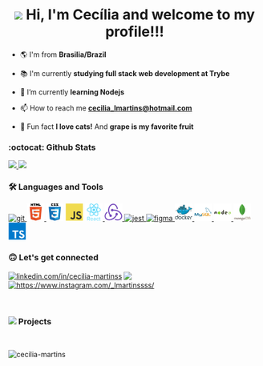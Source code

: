 <h1 align="center">
<img src="https://media.giphy.com/media/WUlplcMpOCEmTGBtBW/giphy.gif" width="40">
Hi, I'm Cecília and welcome to my profile!!!
</h1>


- 🌎 I'm from **Brasilia/Brazil**

- 📚 I'm currently **studying full stack web development at Trybe**

- 🌱 I’m currently **learning Nodejs**

- 📫 How to reach me **cecilia_lmartins@hotmail.com**

- 🍇 Fun fact **I love cats!** And **grape is my favorite fruit**

### :octocat: Github Stats
<div>
<a href="https://github.com/cecilia-martins">
  <img width="53%" src="https://github-readme-stats.vercel.app/api?username=cecilia-martins&show_icons=true&theme=swift&count_private=true&include_all_commits=true"/>
  <img width="44%" src="https://github-readme-stats.vercel.app/api/top-langs/?username=cecilia-martins&langs_count=8&layout=compact&theme=swift&count_private=true"/>
</a>
</div>

### :hammer_and_wrench: Languages and Tools

<p align="left">
<a href="https://git-scm.com/" target="_blank" rel="noreferrer"> <img src="https://www.vectorlogo.zone/logos/git-scm/git-scm-icon.svg" alt="git" width="35" height="35"/> </a>
<a href="https://www.w3.org/html/" target="_blank" rel="noreferrer"> <img src="https://raw.githubusercontent.com/devicons/devicon/master/icons/html5/html5-original-wordmark.svg" alt="html5" width="35" height="35"/> </a>
<a href="https://www.w3schools.com/css/" target="_blank" rel="noreferrer"> <img src="https://raw.githubusercontent.com/devicons/devicon/master/icons/css3/css3-original-wordmark.svg" alt="css3" width="35" height="35"/></a>
<a href="https://developer.mozilla.org/en-US/docs/Web/JavaScript" target="_blank" rel="noreferrer"> <img src="https://raw.githubusercontent.com/devicons/devicon/master/icons/javascript/javascript-original.svg" alt="javascript" width="35" height="35"/></a>
<a href="https://reactjs.org/" target="_blank" rel="noreferrer"> <img src="https://raw.githubusercontent.com/devicons/devicon/master/icons/react/react-original-wordmark.svg" alt="react" width="35" height="35"/> </a>
<a href="https://redux.js.org" target="_blank" rel="noreferrer"> <img src="https://raw.githubusercontent.com/devicons/devicon/master/icons/redux/redux-original.svg" alt="redux" width="35" height="35"/> </a>
<a href="https://jestjs.io" target="_blank" rel="noreferrer"> <img src="https://www.vectorlogo.zone/logos/jestjsio/jestjsio-icon.svg" alt="jest" width="35" height="35"/> </a>
<a href="https://www.figma.com/" target="_blank" rel="noreferrer"> <img src="https://www.vectorlogo.zone/logos/figma/figma-icon.svg" alt="figma" width="35" height="35"/> </a>
<a href="https://www.docker.com/" target="_blank" rel="noreferrer"> <img src="https://raw.githubusercontent.com/devicons/devicon/master/icons/docker/docker-original-wordmark.svg" alt="docker" width="35" height="35"/> </a>
<a href="https://www.mysql.com/" target="_blank" rel="noreferrer"> <img src="https://raw.githubusercontent.com/devicons/devicon/master/icons/mysql/mysql-original-wordmark.svg" alt="mysql" width="35" height="35"/> </a>
<a href="https://nodejs.org" target="_blank" rel="noreferrer"> <img src="https://raw.githubusercontent.com/devicons/devicon/master/icons/nodejs/nodejs-original-wordmark.svg" alt="nodejs" width="35" height="35"/> </a>
<a href="https://www.mongodb.com/" target="_blank" rel="noreferrer"> <img src="https://raw.githubusercontent.com/devicons/devicon/master/icons/mongodb/mongodb-original-wordmark.svg" alt="mongodb" width="35" height="35"/> </a>
<a href="https://www.typescriptlang.org/" target="_blank" rel="noreferrer"> <img src="https://raw.githubusercontent.com/devicons/devicon/master/icons/typescript/typescript-original.svg" alt="typescript" width="35" height="35"/> </a>
<!-- <a href="https://graphql.org" target="_blank" rel="noreferrer"> <img src="https://www.vectorlogo.zone/logos/graphql/graphql-icon.svg" alt="graphql" width="35" height="35"/> </a> -->
</p>

### :upside_down_face: Let's get connected

<p align="left">
<a href="https://linkedin.com/in/linkedin.com/in/cecilia-martinss" target="blank"><img align="center" src="https://raw.githubusercontent.com/rahuldkjain/github-profile-readme-generator/master/src/images/icons/Social/linked-in-alt.svg" alt="linkedin.com/in/cecilia-martinss" width="30" /></a>
<a href="mailto:cecilia_lmartins@hotmail.com" target="blank"><img align="center" src="https://img.icons8.com/fluency/48/000000/email-open.png" width="40"/></a>
<a href="https://instagram.com/https://www.instagram.com/_lmartinssss/" target="blank"><img align="center" src="https://raw.githubusercontent.com/rahuldkjain/github-profile-readme-generator/master/src/images/icons/Social/instagram.svg" alt="https://www.instagram.com/_lmartinssss/" width="30" /></a>

</p>
<br>

### <img src="https://media4.giphy.com/media/RIUgvgjw3D5Z1ZJSvv/200.webp?cid=ecf05e474o1dgujk3gggvb4u5pxfiqt956yb5vhqrqnacmwj&rid=200.webp&ct=s" width="40"> Projects

  <!-- <details>
    <summary>Bootcamp - Spread Fullstack Developer</summary>
     <a href="">nome do projeto</a> - HTML/CSS<br/>
     <a href="">nome do projeto</a> - Reactjs<br/>
     <a href="">nome do projeto</a> - Typescript<br/>
  </details> -->

<!-- [![]()]() -->
<br>

<p align="left"> <img src="https://komarev.com/ghpvc/?username=cecilia-martins&label=Profile%20views&color=0e75b6&style=flat" alt="cecilia-martins" /> </p>
